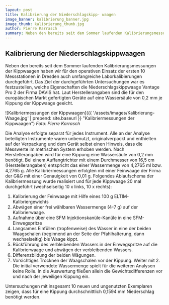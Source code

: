 ```yaml
---
layout: post
title: Kalibrierung der Niederschlagskipp- waagen
image_banner: kalibrierung_banner.jpg
image_thumb: kalibrierung_thumb.jpg
author: Pierre Karrasch
summary: Neben den bereits seit dem Sommer laufenden Kalibrierungsmessungen der Kippwaagen haben wir für den operativen Einsatz der ersten 10 Messstationen in Dresden auch umfangreiche Laborkalibierungen durchgeführt. Das Ziel der durchgeführten Untersuchungen war es festzustellen, welche Eigenschaften die Niederschlagskippwaage Vantage Pro 2 der Firma DAVIS hat. 
---
```


## Kalibrierung der Niederschlagskippwaagen
Neben den bereits seit dem Sommer laufenden Kalibrierungsmessungen der Kippwaagen haben wir für den operativen Einsatz der ersten 10 Messstationen in Dresden auch umfangreiche Laborkalibierungen durchgeführt. Das Ziel der durchgeführten Untersuchungen war es festzustellen, welche Eigenschaften die Niederschlagskippwaage Vantage Pro 2 der Firma DAVIS hat. Laut Herstellerangaben sind die für den europäischen Markt gefertigten Geräte auf eine Wassersäule von 0,2 mm je Kippung der Kippwaage geeicht. 
 
 ![Kalibriermessungen der Kippwaagen]({{ '/assets/images/Kalibrierung-Waage.jpg' | prepend: site.baseurl }} "Kalibriermessungen der Kippwaagen")
*Foto: Pierre Karrasch*

Die Analyse erfolgte separat für jedes Instrument. Alle an der Analyse beteiligten Instrumente waren unbenutzt, originalverpackt und enthielten auf der Verpackung und dem Gerät selbst einen Hinweis, dass die Messwerte im metrischen System erhoben werden. Nach Herstellerangaben wird für eine Kippung eine Wassersäule von 0,2 mm benötigt. Bei einem Auffangtrichter mit einem Durchmesser von 16,5 cm (Herstellerangaben) entspricht das einer Wassermenge von 4,2765 ml bzw. 4,2765 g. Alle Kalibriermessungen erfolgten mit einer Feinwaage der Firma der G&G mit einer Genauigkeit von 0,01 g. Folgendes Ablaufschema der Kalibriermessung wurde realisiert und für jede Kippwaage 20 mal durchgeführt (wechselseitig 10 x links, 10 x rechts):

1.	Kalibrierung der Feinwaage mit Hilfe eines 100 g ELTIM-Kalibriergewichts
2.	Abwägen einer frei wählbaren Wassermenge (4-7 g) auf der Kalibrierwaage.
3.	Aufnahme über eine SFM Injektionskanüle-Kanüle in eine SFM-Einwegspritze
4.	Langsames Einfüllen (tropfenweise) des Wasser in eine der beiden Waagschalen (beginnend an der Seite der Pfahlhalterung, dann wechselseitig) bis Waage kippt.
5.	Rückführung des verbleibenden Wassers in der Einwegspritze auf die Kalibrierwaage und abwägen der verbleibenden Wassers.
6.	Differenzbildung der beiden Wägungen.
7.	Vorsichtiges Trocknen der Waagschalen vor der Kippung. Weiter mit 2.
Die initial verwendete Wassermenge spielt für die weiteren Analysen keine Rolle. In die Auswertung fließen allein die Gewichtsdifferenzen vor und nach der jeweiligen Kippung ein.
 
 Untersuchungen mit insgesamt 10 neuen und ungenutzten Exemplaren zeigen, dass für eine Kippung durchschnittlich 0,1594 mm Niederschlag benötigt werden. 
